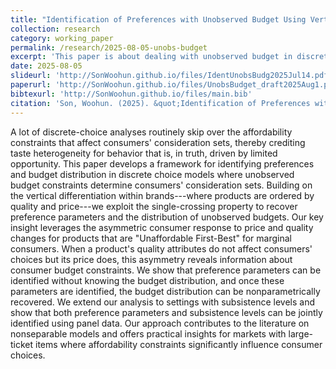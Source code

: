 ```yaml
---
title: "Identification of Preferences with Unobserved Budget Using Vertical Differentiation within Brands"
collection: research
category: working_paper
permalink: /research/2025-08-05-unobs-budget
excerpt: 'This paper is about dealing with unobserved budget in discrete choice'
date: 2025-08-05
slideurl: 'http://SonWoohun.github.io/files/IdentUnobsBudg2025Jul14.pdf'
paperurl: 'http://SonWoohun.github.io/files/UnobsBudget_draft2025Aug1.pdf'
bibtexurl: 'http://SonWoohun.github.io/files/main.bib'
citation: 'Son, Woohun. (2025). &quot;Identification of Preferences with Unobserved Budget Using Vertical Differentiation within Brands.&quot;<i>http://SonWoohun.github.io/research/2025-08-05-unobs-budget'
---
```


A lot of discrete-choice analyses routinely skip over the affordability constraints that affect consumers' consideration sets, thereby crediting taste heterogeneity for behavior that is, in truth, driven by limited opportunity. This paper develops a framework for identifying preferences and budget distribution in discrete choice models where unobserved budget constraints determine consumers' consideration sets. Building on the vertical differentiation within brands---where products are ordered by quality and price---we exploit the single-crossing property to recover preference parameters and the distribution of unobserved budgets. Our key insight leverages the asymmetric consumer response to price and quality changes for products that are "Unaffordable First-Best" for marginal consumers. When a product's quality attributes do not affect consumers' choices but its price does, this asymmetry reveals information about consumer budget constraints. We show that preference parameters can be identified without knowing the budget distribution, and once these parameters are identified, the budget distribution can be nonparametrically recovered. We extend our analysis to settings with subsistence levels and show that both preference parameters and subsistence levels can be jointly identified using panel data. Our approach contributes to the literature on nonseparable models and offers practical insights for markets with large-ticket items where affordability constraints significantly influence consumer choices.
